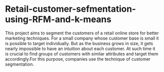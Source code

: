 # Retail-customer-sefmentation-using-RFM-and-k-means
This project aims to segment the customers of a retail online store for better marketing techniques. 
For a small company whose customer base is small it is possible to target individually. But as the business grows in size, it gets nearly impossible to have an intuition about each customer. At such time it is crucial to find groups of customers with similar attributes and target them accordingly.For this purpose, companies use the technique of customer segmentation.
